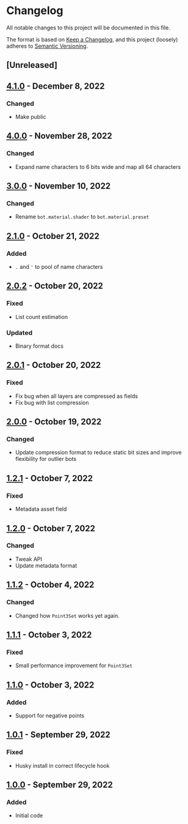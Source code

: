 # Changelog

All notable changes to this project will be documented in this file.

The format is based on [Keep a Changelog](https://keepachangelog.com/en/1.0.0/),
and this project (loosely) adheres to [Semantic Versioning](https://semver.org/spec/v2.0.0.html).

## [Unreleased]

## [4.1.0](https://github.com/animavirtuality/onlybots-core/compare/4.0.0...4.1.0) - December 8, 2022
### Changed
* Make public

## [4.0.0](https://github.com/animavirtuality/onlybots-core/compare/3.0.0...4.0.0) - November 28, 2022
### Changed
* Expand name characters to 6 bits wide and map all 64 characters

## [3.0.0](https://github.com/animavirtuality/onlybots-core/compare/2.1.0...3.0.0) - November 10, 2022
### Changed
* Rename `bot.material.shader` to `bot.material.preset`

## [2.1.0](https://github.com/animavirtuality/onlybots-core/compare/2.0.2...2.1.0) - October 21, 2022
### Added
* `.` and `'` to pool of name characters

## [2.0.2](https://github.com/animavirtuality/onlybots-core/compare/2.0.1...2.0.2) - October 20, 2022
### Fixed
* List count estimation
### Updated
* Binary format docs

## [2.0.1](https://github.com/animavirtuality/onlybots-core/compare/2.0.0...2.0.1) - October 20, 2022
### Fixed
* Fix bug when all layers are compressed as fields
* Fix bug with list compression

## [2.0.0](https://github.com/animavirtuality/onlybots-core/compare/1.2.1...2.0.0) - October 19, 2022
### Changed
* Update compression format to reduce static bit sizes and improve flexibility for outlier bots

## [1.2.1](https://github.com/animavirtuality/onlybots-core/compare/1.2.0...1.2.1) - October 7, 2022
### Fixed
* Metadata asset field

## [1.2.0](https://github.com/animavirtuality/onlybots-core/compare/1.1.2...1.2.0) - October 7, 2022
### Changed
* Tweak API
* Update metadata format

## [1.1.2](https://github.com/animavirtuality/onlybots-core/compare/1.1.1...1.1.2) - October 4, 2022
### Changed
* Changed how `Point3Set` works yet again.

## [1.1.1](https://github.com/animavirtuality/onlybots-core/compare/1.1.0...1.1.1) - October 3, 2022
### Fixed
* Small performance improvement for `Point3Set`

## [1.1.0](https://github.com/animavirtuality/onlybots-core/compare/1.0.1...1.1.0) - October 3, 2022
### Added
* Support for negative points

## [1.0.1](https://github.com/animavirtuality/onlybots-core/compare/1.0.0...1.0.1) - September 29, 2022
### Fixed
* Husky install in correct lifecycle hook

## [1.0.0](https://github.com/animavirtuality/onlybots-core/compare/0.0.1...1.0.0) - September 29, 2022
### Added
* Initial code